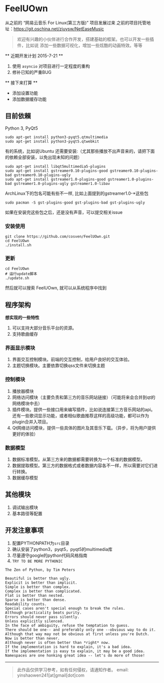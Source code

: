 # FeelUOwn

从之前的 “网易云音乐 For Linux(第三方版)” 项目发展过来
之前的项目托管地址：<https://git.oschina.net/zjuysw/NetEaseMusic>

> 欢迎有兴趣的小伙伴进行合作开发，搭建基础的框架。也可以开发一些插件，比如说 添加一些数据可视化，增加一些炫酷的动画特效。等等

** 近期开发计划 2015-7-21 **

1. 使用 `asyncio` 对项目进行一定程度的重构
2. 修补已知的严重BUG

** 接下来打算 **

- 添加设置功能
- 添加数据缓存功能

## 目前依賴
Python 3, PyQt5

```
sudo apt-get install python3-pyqt5.qtmultimedia
sudo apt-get install python3-pyqt5.qtwebkit
```

有的系统，比如说Ubuntu 还需要安装:（尤其那些播放不出声音来的，请把下面的依赖全部安装，以免出现未知的问题）

```
sudo apt-get install libqt5multimedia5-plugins
sudo apt-get install gstreamer0.10-plugins-good gstreamer0.10-plugins-bad gstreamer0.10-plugins-ugly
sudo apt-get install gstreamer1.0-plugins-good gstreamer1.0-plugins-bad gstreamer1.0-plugins-ugly gstreamer1.0-libav
```

ArchLinux下的包名可能有些不一样, 比如上面提到的gstreamer1.0-*这些包


```
sudo pacman -S gst-plugins-good gst-plugins-bad gst-plugins-ugly
```

如果在安装完这些包之后，还是没有声音，可以提交相关issue

### 安装使用

```
git clone https://github.com/cosven/FeelUOwn.git
cd FeelUOwn
./install.sh
```

### 更新
```
cd FeelUOwn
# 运行update脚本
./update.sh
```

然后就可以搜索 FeelUOwn, 就可以从系统程序中找到


## 程序架构

**想实现的一些特性**

1. 可以支持大部分音乐平台的资源。
2. 支持歌曲缓存

### 界面显示模块
1. 界面交互控制模块。前端的交互控制，给用户良好的交互体验。
2. 主题切换模块。主要依靠切换qss文件来切换主题

### 控制模块
1. 播放器模块
2. 网络访问模块（主要负责和第三方的音乐网站链接）（可能将来会合并到qt的网络模块中去）
3. 插件模块。提供一些接口用来编写插件，比如说连接第三方音乐网站的api。还有一些歌词显示功能，或者相似歌曲推荐这样的高级功能，都可以作为plugin合并入项目。
4. Qt网络访问模块，提供一些具体的图片及其音乐下载。（异步，将为用户提供更好的体验）

### 数据模型
1. 数据标准模型。从第三方来的数据都需要转换为一个标准的数据模型。
2. 数据提取模型。第三方的数据格式或者数据内容各不一样，所以需要对它们进行转换。
3. 数据缓存模型

## 其他模块
1. 调试输出模块
2. 基本路径等配置

## 开发注意事项
1. 配置PYTHONPATH为`src`目录
2. 确认安装了python3，pyqt5，pyqt5的multimedia库
3. 尽量遵守google的python代码风格指南
4. `TRY TO BE MORE PYTHONIC`


```
The Zen of Python, by Tim Peters

Beautiful is better than ugly.
Explicit is better than implicit.
Simple is better than complex.
Complex is better than complicated.
Flat is better than nested.
Sparse is better than dense.
Readability counts.
Special cases aren't special enough to break the rules.
Although practicality beats purity.
Errors should never pass silently.
Unless explicitly silenced.
In the face of ambiguity, refuse the temptation to guess.
There should be one-- and preferably only one --obvious way to do it.
Although that way may not be obvious at first unless you're Dutch.
Now is better than never.
Although never is often better than *right* now.
If the implementation is hard to explain, it's a bad idea.
If the implementation is easy to explain, it may be a good idea.
Namespaces are one honking great idea -- let's do more of those!
```


-----------------------------------------
> 此作品仅供学习参考，如有任何侵权，请通知作者。
> email: yinshaowen241\[at\]gmail\[dot\]com
